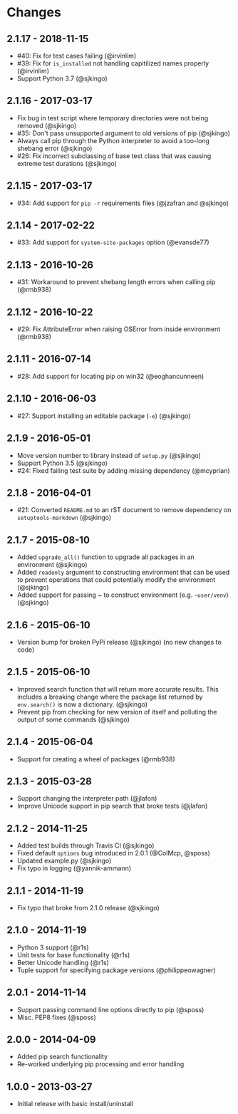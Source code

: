 # Changes

## 2.1.17 - 2018-11-15

* #40: Fix for test cases failing (@irvinlim)
* #39: Fix for `is_installed` not handling capitilized names properly (@irvinlim)
* Support Python 3.7 (@sjkingo)

## 2.1.16 - 2017-03-17

* Fix bug in test script where temporary directories were not being removed (@sjkingo)
* #35: Don't pass unsupported argument to old versions of pip (@sjkingo)
* Always call pip through the Python interpreter to avoid a too-long shebang error (@sjkingo)
* #26: Fix incorrect subclassing of base test class that was causing extreme test durations (@sjkingo)

## 2.1.15 - 2017-03-17

* #34: Add support for `pip -r` requirements files (@jzafran and @sjkingo)

## 2.1.14 - 2017-02-22

* #33: Add support for `system-site-packages` option (@evansde77)

## 2.1.13 - 2016-10-26

* #31: Workaround to prevent shebang length errors when calling pip (@rmb938)

## 2.1.12 - 2016-10-22

* #29: Fix AttributeError when raising OSError from inside environment (@rmb938)

## 2.1.11 - 2016-07-14

* #28: Add support for locating pip on win32 (@eoghancunneen)

## 2.1.10 - 2016-06-03

* #27: Support installing an editable package (`-e`) (@sjkingo)

## 2.1.9 - 2016-05-01

* Move version number to library instead of `setup.py` (@sjkingo)
* Support Python 3.5 (@sjkingo)
* #24: Fixed failing test suite by adding missing dependency (@mcyprian)

## 2.1.8 - 2016-04-01

* #21: Converted `README.md` to an rST document to remove dependency on
  `setuptools-markdown` (@sjkingo)

## 2.1.7 - 2015-08-10

* Added `upgrade_all()` function to upgrade all packages in an environment (@sjkingo)
* Added `readonly` argument to constructing environment that can be used to prevent
  operations that could potentially modify the environment (@sjkingo)
* Added support for passing ~ to construct environment (e.g. `~user/venv`) (@sjkingo)

## 2.1.6 - 2015-06-10

 * Version bump for broken PyPi release (@sjkingo)
   (no new changes to code)

## 2.1.5 - 2015-06-10

 * Improved search function that will return more accurate results. This
   includes a breaking change where the package list returned by `env.search()`
   is now a dictionary. (@sjkingo)
 * Prevent pip from checking for new version of itself and polluting the output
   of some commands (@sjkingo)

## 2.1.4 - 2015-06-04

 * Support for creating a wheel of packages (@rmb938)

## 2.1.3 - 2015-03-28

 * Support changing the interpreter path (@jlafon)
 * Improve Unicode support in pip search that broke tests (@jlafon)

## 2.1.2 - 2014-11-25

 * Added test builds through Travis CI (@sjkingo)
 * Fixed default `options` bug introduced in 2.0.1 (@ColMcp, @sposs)
 * Updated example.py (@sjkingo)
 * Fix typo in logging (@yannik-ammann)

## 2.1.1 - 2014-11-19

 * Fix typo that broke from 2.1.0 release (@sjkingo)

## 2.1.0 - 2014-11-19

 * Python 3 support (@r1s)
 * Unit tests for base functionality (@r1s)
 * Better Unicode handling (@r1s)
 * Tuple support for specifying package versions (@philippeowagner)

## 2.0.1 - 2014-11-14

 * Support passing command line options directly to pip (@sposs)
 * Misc. PEP8 fixes (@sposs)

## 2.0.0 - 2014-04-09

 * Added pip search functionality
 * Re-worked underlying pip processing and error handling

## 1.0.0 - 2013-03-27

 * Initial release with basic install/uninstall
